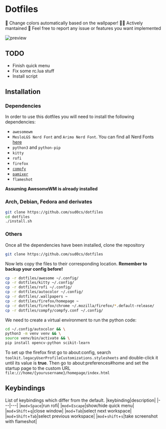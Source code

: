 # Dotfiles

🎨 Change colors automatically based on the wallpaper!
👨‍💻 Actively mantained
🚩 Feel free to report any issue or features you want implemented


![preview](./resources/preview.png "Preview")

## TODO
- Finish quick menu
- Fix some rc.lua stuff
- Install script
## Installation
### Dependencies
In order to use this dotfiles you will need to install the following dependencies:
- `awesomewm`
- `MesloLGS Nerd Font` and `Arimo Nerd Font`. You can find all Nerd Fonts [here](https://www.nerdfonts.com/)
- `python3` and `python-pip`
- `kitty`
- `rofi`
- `firefox`
- [`compfy`](https://github.com/allusive-dev/compfy)
- [`pamixer`](https://github.com/cdemoulins/pamixer)
- `flameshot`

<b>Assuming AwesomeWM is already installed</b>

### Arch, Debian, Fedora and derivates

```bash
git clone https://github.com/sud0cs/dotfiles
cd dotfiles
./install.sh
```
### Others

Once all the dependencies have been installed, clone the repository

```bash
git clone https://github.com/sud0cs/dotfiles
```
Now lets copy the files to their corresponding location. <b> Remember to backup your config before!</b>

```bash
cp -r dotfiles/awesome ~/.config/
cp -r dotfiles/kitty ~/.config/
cp -r dotfiles/rofi ~/.config/
cp -r dotfiles/autocolor ~/.config/
cp -r dotfiles/.wallpapers ~
cp -r dotfiles/firefox/homepage ~
cp -r dotfiles/firefox/chrome ~/.mozilla/firefox/*.default-release/
cp -r dotfiles/compfy/compfy.conf ~/.config/
```

We need to create a virtual environment to run the python code:

```bash
cd ~/.config/autocolor && \
python3 -m venv venv && \
source venv/bin/activate && \
pip install opencv-python scikit-learn
```

To set up the firefox first go to about:config, search `toolkit.legacyUserProfileCustomizations.stylesheets` and double-click it until its value is <b>true</b>. Then go to about:preferences#home and set the startup page to the custom URL `file:///home/{yourusername}/homepage/index.html`

## Keybindings
List of keybindings which differ from the default.
|keybinding|description|
|---|---|
|`mod`+`Space`|run rofi|
|`mod`+`Escape`|show/hide quick menu|
|`mod`+`Shift`+`q`|close window|
|`mod`+`Tab`|select next workspace|
|`mod`+`Shift`+`Tab`|select previous workspace|
|`mod`+`shift`+`s`|take screenshot with flameshot|
